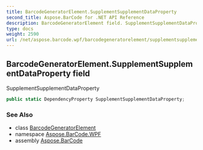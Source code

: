 ```yaml
---
title: BarcodeGeneratorElement.SupplementSupplementDataProperty
second_title: Aspose.BarCode for .NET API Reference
description: BarcodeGeneratorElement field. SupplementSupplementDataProperty
type: docs
weight: 2590
url: /net/aspose.barcode.wpf/barcodegeneratorelement/supplementsupplementdataproperty/
---
```

## BarcodeGeneratorElement.SupplementSupplementDataProperty field

SupplementSupplementDataProperty

```csharp
public static DependencyProperty SupplementSupplementDataProperty;
```

### See Also

* class [BarcodeGeneratorElement](../)
* namespace [Aspose.BarCode.WPF](../../barcodegeneratorelement/)
* assembly [Aspose.BarCode](../../../)


